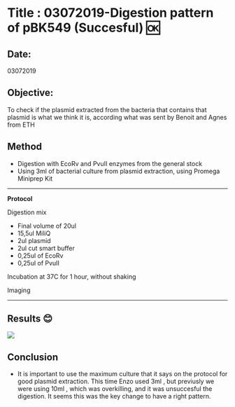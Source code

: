 
# Title : 03072019-Digestion pattern of pBK549 (Succesful) :ok:

## Date:
03072019

## Objective:

To check if the plasmid extracted from the bacteria that contains that plasmid is what we think it is, according what was sent by Benoit and Agnes from ETH

## Method

- Digestion with EcoRv and PvuII enzymes from the general stock
- Using 3ml of bacterial culture from plasmid extraction, using Promega Miniprep Kit
****
**Protocol**

Digestion mix
- Final volume of 20ul
- 15,5ul MiliQ
- 2ul plasmid
- 2ul cut smart buffer
- 0,25ul of EcoRv
- 0,25ul of PvuII

Incubation at 37C for 1 hour, without shaking

Imaging
****

## Results 😊

![](../Images/PBK549_SUCCESFUL_DIGESTION_PATTERN_2019-07-03_17hr_56min_edited.png)

## Conclusion
- It is important to use the maximum culture that it says on the protocol for good plasmid extraction. This time Enzo used 3ml , but previusly we were using 10ml , which was overkilling, and it was unsuccesful the digestion. It seems this was the key change to have a right pattern.
